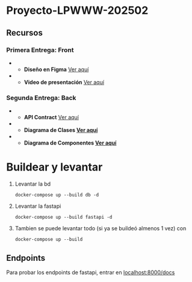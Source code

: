 # Proyecto-LPWWW-202502  

## Recursos 
### Primera Entrega: Front
- - **Diseño en Figma** [Ver aquí](https://www.figma.com/design/1jW0bbqzEnghEEiTB3Hj3I/P%C3%A1gina-Web-Fukusuke?node-id=0-1&t=F5y3Ws43I2ALGzC3-1)  
- - **Video de presentación** [Ver aquí](https://youtu.be/Q1LeVbsQqNY)
### Segunda Entrega: Back
- - **API Contract** [Ver aquí](https://github.com/Neichoo/Proyecto-LPWWW-202502/wiki/Api-Contract)
- - **Diagrama de Clases [Ver aquí](https://github.com/Neichoo/Proyecto-LPWWW-202502/wiki/Diagrama-de-Clases)**
- - **Diagrama de Componentes [Ver aquí](https://github.com/Neichoo/Proyecto-LPWWW-202502/wiki/Diagrama-de-Componentes)**


# Buildear y levantar

1. Levantar la bd

    ```
    docker-compose up --build db -d
    ```
2. Levantar la fastapi

    ```
    docker-compose up --build fastapi -d
    ```

3. Tambien se puede levantar todo (si ya se buildeó almenos 1 vez) con
    ```
    docker-compose up --build
    ```

## Endpoints
Para probar los endpoints de fastapi, entrar en [localhost:8000/docs](http://localhost:8000/docs)
